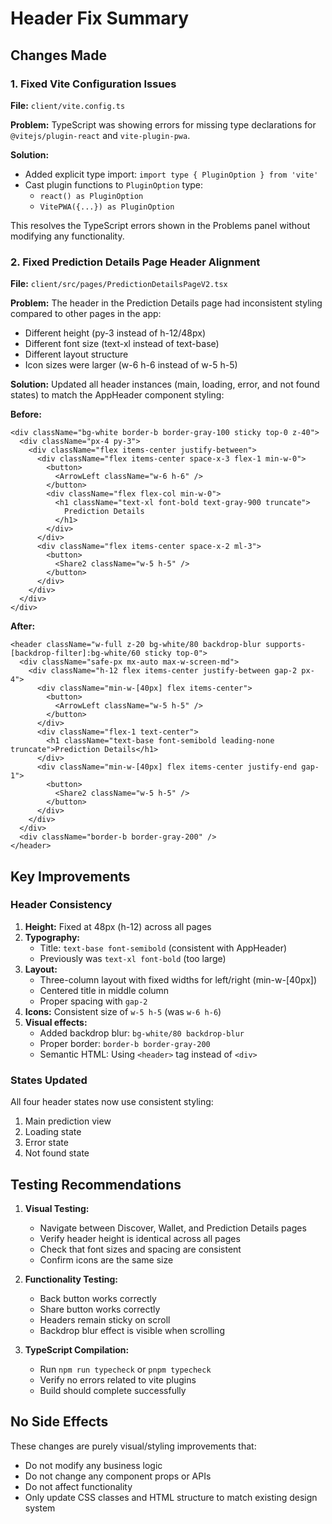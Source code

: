 # Header Fix Summary

## Changes Made

### 1. Fixed Vite Configuration Issues
**File:** `client/vite.config.ts`

**Problem:** TypeScript was showing errors for missing type declarations for `@vitejs/plugin-react` and `vite-plugin-pwa`.

**Solution:**
- Added explicit type import: `import type { PluginOption } from 'vite'`
- Cast plugin functions to `PluginOption` type:
  - `react() as PluginOption`
  - `VitePWA({...}) as PluginOption`

This resolves the TypeScript errors shown in the Problems panel without modifying any functionality.

### 2. Fixed Prediction Details Page Header Alignment
**File:** `client/src/pages/PredictionDetailsPageV2.tsx`

**Problem:** The header in the Prediction Details page had inconsistent styling compared to other pages in the app:
- Different height (py-3 instead of h-12/48px)
- Different font size (text-xl instead of text-base)
- Different layout structure
- Icon sizes were larger (w-6 h-6 instead of w-5 h-5)

**Solution:** Updated all header instances (main, loading, error, and not found states) to match the AppHeader component styling:

**Before:**
```tsx
<div className="bg-white border-b border-gray-100 sticky top-0 z-40">
  <div className="px-4 py-3">
    <div className="flex items-center justify-between">
      <div className="flex items-center space-x-3 flex-1 min-w-0">
        <button>
          <ArrowLeft className="w-6 h-6" />
        </button>
        <div className="flex flex-col min-w-0">
          <h1 className="text-xl font-bold text-gray-900 truncate">
            Prediction Details
          </h1>
        </div>
      </div>
      <div className="flex items-center space-x-2 ml-3">
        <button>
          <Share2 className="w-5 h-5" />
        </button>
      </div>
    </div>
  </div>
</div>
```

**After:**
```tsx
<header className="w-full z-20 bg-white/80 backdrop-blur supports-[backdrop-filter]:bg-white/60 sticky top-0">
  <div className="safe-px mx-auto max-w-screen-md">
    <div className="h-12 flex items-center justify-between gap-2 px-4">
      <div className="min-w-[40px] flex items-center">
        <button>
          <ArrowLeft className="w-5 h-5" />
        </button>
      </div>
      <div className="flex-1 text-center">
        <h1 className="text-base font-semibold leading-none truncate">Prediction Details</h1>
      </div>
      <div className="min-w-[40px] flex items-center justify-end gap-1">
        <button>
          <Share2 className="w-5 h-5" />
        </button>
      </div>
    </div>
  </div>
  <div className="border-b border-gray-200" />
</header>
```

## Key Improvements

### Header Consistency
1. **Height:** Fixed at 48px (h-12) across all pages
2. **Typography:** 
   - Title: `text-base font-semibold` (consistent with AppHeader)
   - Previously was `text-xl font-bold` (too large)
3. **Layout:**
   - Three-column layout with fixed widths for left/right (min-w-[40px])
   - Centered title in middle column
   - Proper spacing with `gap-2`
4. **Icons:** Consistent size of `w-5 h-5` (was `w-6 h-6`)
5. **Visual effects:**
   - Added backdrop blur: `bg-white/80 backdrop-blur`
   - Proper border: `border-b border-gray-200`
   - Semantic HTML: Using `<header>` tag instead of `<div>`

### States Updated
All four header states now use consistent styling:
1. Main prediction view
2. Loading state
3. Error state  
4. Not found state

## Testing Recommendations

1. **Visual Testing:**
   - Navigate between Discover, Wallet, and Prediction Details pages
   - Verify header height is identical across all pages
   - Check that font sizes and spacing are consistent
   - Confirm icons are the same size

2. **Functionality Testing:**
   - Back button works correctly
   - Share button works correctly
   - Headers remain sticky on scroll
   - Backdrop blur effect is visible when scrolling

3. **TypeScript Compilation:**
   - Run `npm run typecheck` or `pnpm typecheck`
   - Verify no errors related to vite plugins
   - Build should complete successfully

## No Side Effects

These changes are purely visual/styling improvements that:
- Do not modify any business logic
- Do not change any component props or APIs
- Do not affect functionality
- Only update CSS classes and HTML structure to match existing design system
